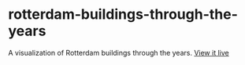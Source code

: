 # rotterdam-buildings-through-the-years
A visualization of Rotterdam buildings through the years.
[View it live](https://arthurgenet.github.io/rotterdam-buildings-through-the-years/ "Rotterdam buildings through the years")


